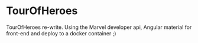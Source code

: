 # TourOfHeroes
TourOfHeroes re-write. Using the Marvel developer api, Angular material for front-end and deploy to a docker container ;)
